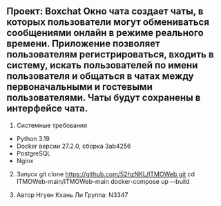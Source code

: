 ﻿Проект: BoxchatОкно чата создает чаты, в которых пользователи могут обмениваться сообщениями онлайн в режиме реального времени.Приложение позволяет пользователям регистрироваться, входить в систему, искать пользователей по имени пользователя и общаться в чатах между первоначальными и гостевыми пользователями.Чаты будут сохранены в интерфейсе чата.------------------------------------------------------1. Системные требования- Python 3.19- Docker версии 27.2.0, сборка 3ab4256- PostgreSQL- Nginx2. Запускgit clone https://github.com/52hzNKL/ITMOWeb.gitcd ITMOWeb-main/ITMOWeb-maindocker-compose up --build      3. АвторНгуен Кхань ЛиГруппа: N3347